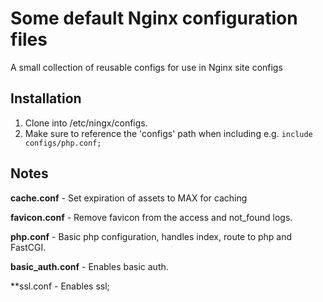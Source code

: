 # Some default Nginx configuration files
 
A small collection of reusable configs for use in Nginx site configs

## Installation

1. Clone into /etc/ningx/configs.
2. Make sure to reference the 'configs' path when including e.g. `include configs/php.conf;` 

## Notes

**cache.conf** - Set expiration of assets to MAX for caching

**favicon.conf** - Remove favicon from the access and not_found logs.

**php.conf** - Basic php configuration, handles index, route to php and FastCGI.

**basic_auth.conf** - Enables basic auth.

**ssl.conf - Enables ssl;
